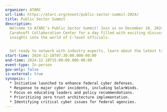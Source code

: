 ```yaml
---
organizer: ATARC
url-link: https://atarc.org/event/public-sector-summit-2024/
title: Public Sector Summit
description:
  Welcome to ATARC's Public Sector Summit! Join us on December 18, 2024 at
  Carahsoft Collaboration Center for a day filled with exciting discussions and
  insights into the world of C-level officials.


  Get ready to network with industry experts, learn about the latest trends, and discover how the top leaders in Public Sector IT are envisioning 2025 and beyond. Don't miss out on this opportunity to be a part of the conversation! See you there!
start-time: 2024-12-18T07:30:00.000-00:00
end-time: 2024-12-18T15:00:00.000-00:00
event-type: In-person
gov-only: false
is-external: true
synopsis: |-
  * Initiative launched to enhance federal cyber defenses.
  * Response to major cyber incidents, including SolarWinds.
  * Focus on educating leaders and policy recommendations.
  * Prioritizing zero trust architecture implementation.
  * Identifying critical cyber issues for federal agencies.
---
```

